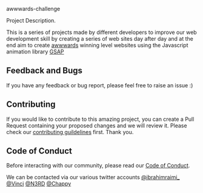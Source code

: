 awwwards-challenge

Project Description.

This is a series of projects made by different developers to improve our web development skill by creating a series of web sites day after day and at the end aim to create [awwwards](https://www.awwwards.com/) winning level websites using the Javascript animation library [GSAP](https://greensock.com/gsap/)

## Feedback and Bugs

If you have any feedback or bug report, please feel free to raise an issue :)

## Contributing

If you would like to contribute to this amazing project, you can create a Pull Request containing your proposed changes and we will review it. Please check our [contributing guildelines](CONTRIBUTING.md) first. Thank you.

## Code of Conduct

Before interacting with our community, please read our [Code of Conduct](CODE_OF_CONDUCT.md).


We can be contacted via our various twitter accounts [@ibrahimraimi_](https://twitter.com/ibrahimraimi_) [@Vinci](https://twitter.com/Harnassus) [@N3RD](https://twitter.com/web_n3rd) [@Chappy](https://twitter.com/moyomi_fe)

